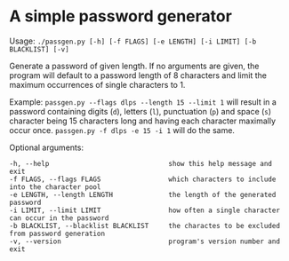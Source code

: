 # A simple password generator

Usage:
`./passgen.py [-h] [-f FLAGS] [-e LENGTH] [-i LIMIT] [-b BLACKLIST] [-v]`

Generate a password of given length. If no arguments are given, the program will default to a password length of 8 characters and limit the maximum occurrences of single characters to 1.

Example:
`passgen.py --flags dlps --length 15 --limit 1` will result in a password containing digits (`d`),
letters (`l`), punctuation (`p`) and space (`s`) character being 15 characters long and
having each character maximally occur once. `passgen.py -f dlps -e 15 -i 1` will do the same.

Optional arguments:

```
-h, --help                              show this help message and exit
-f FLAGS, --flags FLAGS                 which characters to include into the character pool
-e LENGTH, --length LENGTH              the length of the generated password
-i LIMIT, --limit LIMIT                 how often a single character can occur in the password
-b BLACKLIST, --blacklist BLACKLIST     the charactes to be excluded from password generation
-v, --version                           program's version number and exit
```
